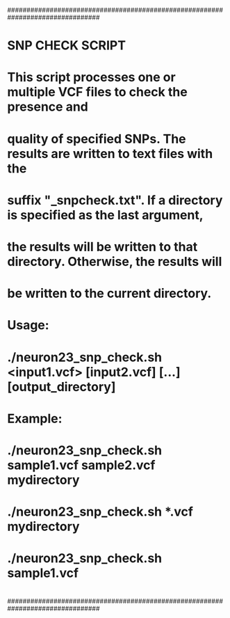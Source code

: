 ################################################################################
#                                                                              #
#                          SNP CHECK SCRIPT                                    #
#                                                                              #
# This script processes one or multiple VCF files to check the presence and    #
# quality of specified SNPs. The results are written to text files with the    #
# suffix "_snpcheck.txt". If a directory is specified as the last argument,    #
# the results will be written to that directory. Otherwise, the results will   #
# be written to the current directory.                                         #
#                                                                              #
# Usage:                                                                       #
#   ./neuron23_snp_check.sh <input1.vcf> [input2.vcf] [...] [output_directory] #
#                                                                              #
# Example:                                                                     #
#   ./neuron23_snp_check.sh sample1.vcf sample2.vcf mydirectory                #
#   ./neuron23_snp_check.sh *.vcf mydirectory                                  #
#   ./neuron23_snp_check.sh sample1.vcf                                        #
#                                                                              #
################################################################################